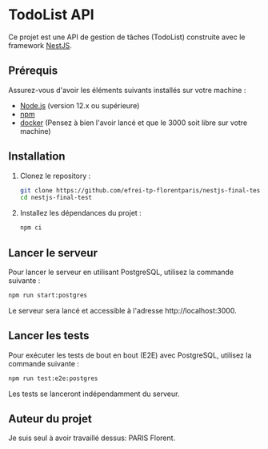 # TodoList API

Ce projet est une API de gestion de tâches (TodoList) construite avec le framework [NestJS](https://nestjs.com/).

## Prérequis

Assurez-vous d'avoir les éléments suivants installés sur votre machine :

-   [Node.js](https://nodejs.org/) (version 12.x ou supérieure)
-   [npm](https://www.npmjs.com/)
-   [docker](https://www.docker.com/) (Pensez à bien l'avoir lancé et que le 3000 soit libre sur votre machine)

## Installation

1. Clonez le repository :

    ```bash
    git clone https://github.com/efrei-tp-florentparis/nestjs-final-test
    cd nestjs-final-test
    ```

2. Installez les dépendances du projet :

    ```bash
    npm ci
    ```

## Lancer le serveur

Pour lancer le serveur en utilisant PostgreSQL, utilisez la commande suivante :

```bash
npm run start:postgres
```

Le serveur sera lancé et accessible à l'adresse http://localhost:3000.

## Lancer les tests

Pour exécuter les tests de bout en bout (E2E) avec PostgreSQL, utilisez la commande suivante :

```bash
npm run test:e2e:postgres
```

Les tests se lanceront indépendamment du serveur.

## Auteur du projet

Je suis seul à avoir travaillé dessus: PARIS Florent.
